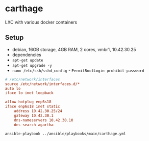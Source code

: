 # carthage

LXC with various docker containers

## Setup

- debian, 16GB storage, 4GB RAM, 2 cores, vmbr1, 10.42.30.25
- dependencies
- `apt-get update`
- `apt-get upgrade -y`
- `nano /etc/ssh/sshd_config` - `PermitRootLogin prohibit-password`

```ini
# /etc/network/interfaces
source /etc/network/interfaces.d/*
auto lo
iface lo inet loopback

allow-hotplug enp6s18
iface enp6s18 inet static
    address 10.42.30.25/24
    gateway 10.42.30.1
    dns-nameservers 10.42.30.10
    dns-search agartha
```

`ansible-playbook ../ansible/playbooks/main/carthage.yml`
